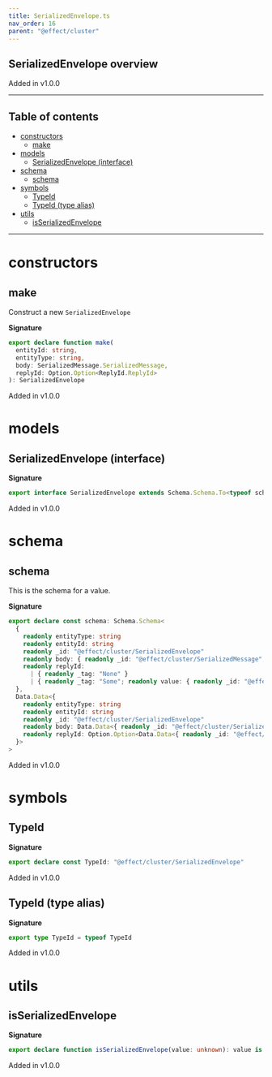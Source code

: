 ```yaml
---
title: SerializedEnvelope.ts
nav_order: 16
parent: "@effect/cluster"
---
```


## SerializedEnvelope overview

Added in v1.0.0

---

<h2 class="text-delta">Table of contents</h2>

- [constructors](#constructors)
  - [make](#make)
- [models](#models)
  - [SerializedEnvelope (interface)](#serializedenvelope-interface)
- [schema](#schema)
  - [schema](#schema-1)
- [symbols](#symbols)
  - [TypeId](#typeid)
  - [TypeId (type alias)](#typeid-type-alias)
- [utils](#utils)
  - [isSerializedEnvelope](#isserializedenvelope)

---

# constructors

## make

Construct a new `SerializedEnvelope`

**Signature**

```ts
export declare function make(
  entityId: string,
  entityType: string,
  body: SerializedMessage.SerializedMessage,
  replyId: Option.Option<ReplyId.ReplyId>
): SerializedEnvelope
```

Added in v1.0.0

# models

## SerializedEnvelope (interface)

**Signature**

```ts
export interface SerializedEnvelope extends Schema.Schema.To<typeof schema> {}
```

Added in v1.0.0

# schema

## schema

This is the schema for a value.

**Signature**

```ts
export declare const schema: Schema.Schema<
  {
    readonly entityType: string
    readonly entityId: string
    readonly _id: "@effect/cluster/SerializedEnvelope"
    readonly body: { readonly _id: "@effect/cluster/SerializedMessage"; readonly value: string }
    readonly replyId:
      | { readonly _tag: "None" }
      | { readonly _tag: "Some"; readonly value: { readonly _id: "@effect/cluster/ReplyId"; readonly value: string } }
  },
  Data.Data<{
    readonly entityType: string
    readonly entityId: string
    readonly _id: "@effect/cluster/SerializedEnvelope"
    readonly body: Data.Data<{ readonly _id: "@effect/cluster/SerializedMessage"; readonly value: string }>
    readonly replyId: Option.Option<Data.Data<{ readonly _id: "@effect/cluster/ReplyId"; readonly value: string }>>
  }>
>
```

Added in v1.0.0

# symbols

## TypeId

**Signature**

```ts
export declare const TypeId: "@effect/cluster/SerializedEnvelope"
```

Added in v1.0.0

## TypeId (type alias)

**Signature**

```ts
export type TypeId = typeof TypeId
```

Added in v1.0.0

# utils

## isSerializedEnvelope

**Signature**

```ts
export declare function isSerializedEnvelope(value: unknown): value is SerializedEnvelope
```

Added in v1.0.0
